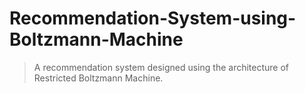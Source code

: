# Recommendation-System-using-Boltzmann-Machine</br>

> A recommendation system designed using the architecture of Restricted Boltzmann Machine.
